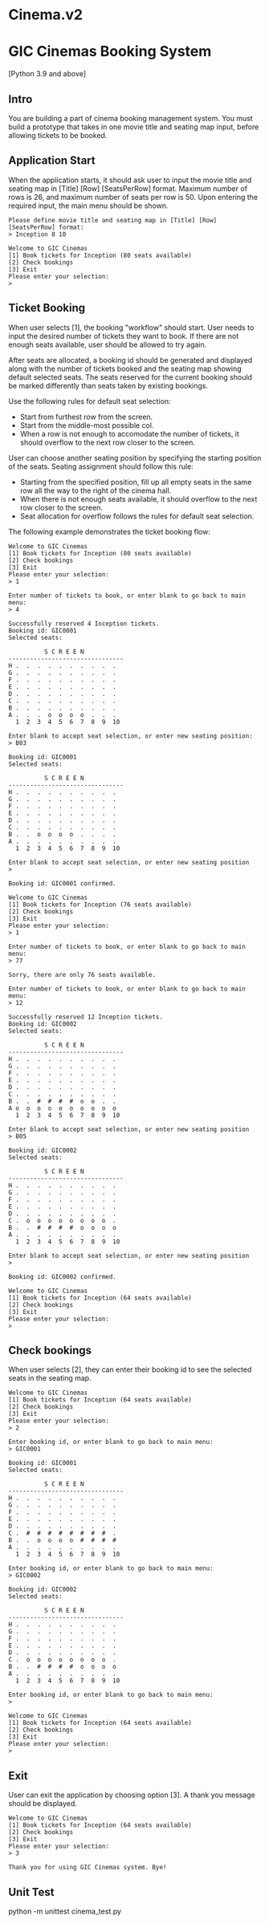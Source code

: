  

# Cinema.v2
# GIC Cinemas Booking System
[Python 3.9 and above]

## Intro

You are building a part of cinema booking management system. You must build a prototype that takes in one movie title and seating map input, before allowing tickets to be booked.

## Application Start

When the application starts, it should ask user to input the movie title and seating map in [Title] [Row] [SeatsPerRow] format. Maximum number of rows is 26, and maximum number of seats per row is 50. Upon entering the required input, the main menu should be shown.

```
Please define movie title and seating map in [Title] [Row] [SeatsPerRow] format:
> Inception 8 10

Welcome to GIC Cinemas
[1] Book tickets for Inception (80 seats available)
[2] Check bookings
[3] Exit
Please enter your selection:
>
```

## Ticket Booking

When user selects [1], the booking "workflow" should start. User needs to input the desired number of tickets they want to book. If there are not enough seats available, user should be allowed to try again.

After seats are allocated, a booking id should be generated and displayed along with the number of tickets booked and the seating map showing default selected seats. The seats reserved for the current booking should be marked differently than seats taken by existing bookings.

Use the following rules for default seat selection:

- Start from furthest row from the screen.
- Start from the middle-most possible col.
- When a row is not enough to accomodate the number of tickets, it should overflow to the next row closer to the screen.

User can choose another seating position by specifying the starting position of the seats. Seating assignment should follow this rule:

- Starting from the specified position, fill up all empty seats in the same row all the way to the right of the cinema hall.
- When there is not enough seats available, it should overflow to the next row closer to the screen.
- Seat allocation for overflow follows the rules for default seat selection.

The following example demonstrates the ticket booking flow:

```
Welcome to GIC Cinemas
[1] Book tickets for Inception (80 seats available)
[2] Check bookings
[3] Exit
Please enter your selection:
> 1

Enter number of tickets to book, or enter blank to go back to main menu:
> 4

Successfully reserved 4 Inception tickets.
Booking id: GIC0001
Selected seats:

          S C R E E N
--------------------------------
H .  .  .  .  .  .  .  .  .  .
G .  .  .  .  .  .  .  .  .  .
F .  .  .  .  .  .  .  .  .  .
E .  .  .  .  .  .  .  .  .  .
D .  .  .  .  .  .  .  .  .  .
C .  .  .  .  .  .  .  .  .  .
B .  .  .  .  .  .  .  .  .  .
A .  .  .  o  o  o  o  .  .  .
  1  2  3  4  5  6  7  8  9  10

Enter blank to accept seat selection, or enter new seating position:
> B03

Booking id: GIC0001
Selected seats:

          S C R E E N
--------------------------------
H .  .  .  .  .  .  .  .  .  .
G .  .  .  .  .  .  .  .  .  .
F .  .  .  .  .  .  .  .  .  .
E .  .  .  .  .  .  .  .  .  .
D .  .  .  .  .  .  .  .  .  .
C .  .  .  .  .  .  .  .  .  .
B .  .  o  o  o  o  .  .  .  .
A .  .  .  .  .  .  .  .  .  .
  1  2  3  4  5  6  7  8  9  10

Enter blank to accept seat selection, or enter new seating position
>

Booking id: GIC0001 confirmed.

Welcome to GIC Cinemas
[1] Book tickets for Inception (76 seats available)
[2] Check bookings
[3] Exit
Please enter your selection:
> 1

Enter number of tickets to book, or enter blank to go back to main menu:
> 77

Sorry, there are only 76 seats available.

Enter number of tickets to book, or enter blank to go back to main menu:
> 12

Successfully reserved 12 Inception tickets.
Booking id: GIC0002
Selected seats:

          S C R E E N
--------------------------------
H .  .  .  .  .  .  .  .  .  .
G .  .  .  .  .  .  .  .  .  .
F .  .  .  .  .  .  .  .  .  .
E .  .  .  .  .  .  .  .  .  .
D .  .  .  .  .  .  .  .  .  .
C .  .  .  .  .  .  .  .  .  .
B .  .  #  #  #  #  o  o  .  .
A o  o  o  o  o  o  o  o  o  o
  1  2  3  4  5  6  7  8  9  10

Enter blank to accept seat selection, or enter new seating position
> B05

Booking id: GIC0002
Selected seats:

          S C R E E N
--------------------------------
H .  .  .  .  .  .  .  .  .  .
G .  .  .  .  .  .  .  .  .  .
F .  .  .  .  .  .  .  .  .  .
E .  .  .  .  .  .  .  .  .  .
D .  .  .  .  .  .  .  .  .  .
C .  o  o  o  o  o  o  o  o  .
B .  .  #  #  #  #  o  o  o  o
A .  .  .  .  .  .  .  .  .  .
  1  2  3  4  5  6  7  8  9  10

Enter blank to accept seat selection, or enter new seating position
>

Booking id: GIC0002 confirmed.

Welcome to GIC Cinemas
[1] Book tickets for Inception (64 seats available)
[2] Check bookings
[3] Exit
Please enter your selection:
>

```

## Check bookings

When user selects [2], they can enter their booking id to see the selected seats in the seating map.

```
Welcome to GIC Cinemas
[1] Book tickets for Inception (64 seats available)
[2] Check bookings
[3] Exit
Please enter your selection:
> 2

Enter booking id, or enter blank to go back to main menu:
> GIC0001

Booking id: GIC0001
Selected seats:

          S C R E E N
--------------------------------
H .  .  .  .  .  .  .  .  .  .
G .  .  .  .  .  .  .  .  .  .
F .  .  .  .  .  .  .  .  .  .
E .  .  .  .  .  .  .  .  .  .
D .  .  .  .  .  .  .  .  .  .
C .  #  #  #  #  #  #  #  #  .
B .  .  o  o  o  o  #  #  #  #
A .  .  .  .  .  .  .  .  .  .
  1  2  3  4  5  6  7  8  9  10

Enter booking id, or enter blank to go back to main menu:
> GIC0002

Booking id: GIC0002
Selected seats:

          S C R E E N
--------------------------------
H .  .  .  .  .  .  .  .  .  .
G .  .  .  .  .  .  .  .  .  .
F .  .  .  .  .  .  .  .  .  .
E .  .  .  .  .  .  .  .  .  .
D .  .  .  .  .  .  .  .  .  .
C .  o  o  o  o  o  o  o  o  .
B .  .  #  #  #  #  o  o  o  o
A .  .  .  .  .  .  .  .  .  .
  1  2  3  4  5  6  7  8  9  10

Enter booking id, or enter blank to go back to main menu:
>

Welcome to GIC Cinemas
[1] Book tickets for Inception (64 seats available)
[2] Check bookings
[3] Exit
Please enter your selection:
>

```

## Exit

User can exit the application by choosing option [3]. A thank you message should be displayed.

```
Welcome to GIC Cinemas
[1] Book tickets for Inception (64 seats available)
[2] Check bookings
[3] Exit
Please enter your selection:
> 3

Thank you for using GIC Cinemas system. Bye!
```
## Unit Test
python -m unittest cinema_test.py

